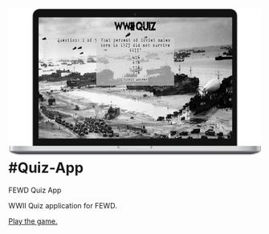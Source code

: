 [![Play the game.](quiz-app.png)](http://caseybennington.github.io/Quiz-App/)
#Quiz-App
========

FEWD Quiz App

WWII Quiz application for FEWD.

[Play the game.](http://caseybennington.github.io/Quiz-App/)
